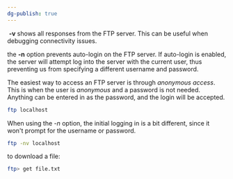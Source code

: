 ```yaml
---
dg-publish: true
---
```

 **-v** shows all responses from the FTP server. This can be useful when debugging connectivity issues.

the **-n** option prevents auto-login on the FTP server. If auto-login is enabled, the server will attempt log into the server with the current user, thus preventing us from specifying a different username and password.

The easiest way to access an FTP server is through _anonymous access_. This is when the user is _anonymous_ and a password is not needed. Anything can be entered in as the password, and the login will be accepted.

```bash
ftp localhost
```

When using the _-n_ option, the initial logging in is a bit different, since it won't prompt for the username or password.

```bash
ftp -nv localhost
```

to download a file:
```bash
ftp> get file.txt
```